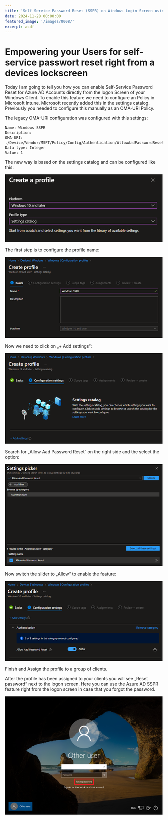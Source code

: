 ```yaml
---
title: 'Self Service Password Reset (SSPR) on Windows Login Screen using Microsoft Intune'
date: 2024-11-28 00:00:00
featured_image: '/images/0008/'
excerpt: asdf
---
```


# Empowering your Users for self-service passwort reset right from a devices lockscreen

Today i am going to tell you how you can enable Self-Service Password Reset for Azure AD Accounts directly from the logon Screen of your Windows Client. To enable this feature we need to configure an Policy in Microsoft Intune. Microsoft recently added this in the settings catalog. Previously you needed to configure this manually as an OMA-URI Policy.

The legacy OMA-URI configuration was configured with this settings:

```oma-uri
Name: Windows SSPR
Description:
OMA-URI: ./Device/Vendor/MSFT/Policy/Config/Authentication/AllowAadPasswordReset
Data type: Integer
Value: 1
```

The new way is based on the settings catalog and can be configured like this:

![](/images/0008/1.png)

The first step is to configure the profile name:

![](/images/0008/2.png)

Now we need to click on „+ Add settings“:

![](/images/0008/3.png)

Search for „Allow Aad Password Reset“ on the right side and the select the option:

![](/images/0008/4.png)

Now switch the slider to „Allow“ to enable the feature:

![](/images/0008/5.png)

Finish and Assign the profile to a group of clients.

After the profile has been assigned to your clients you will see „Reset password“ next to the logon screen. Here you can use the Azure AD SSPR feature right from the logon screen in case that you forgot the password.

![](/images/0008/6.png)

